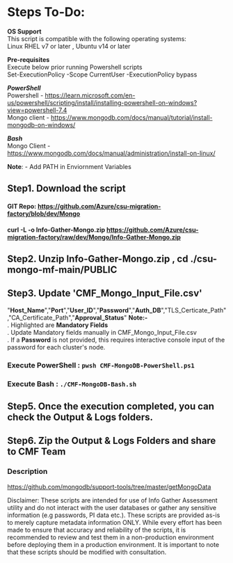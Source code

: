 # Steps To-Do:<br />

**OS Support**<br />
This script is compatible with the following operating systems:<br />
Linux RHEL v7 or later , Ubuntu v14 or later<br />

**Pre-requisites**<br />
Execute below prior running Powershell scripts<br />
Set-ExecutionPolicy -Scope CurrentUser -ExecutionPolicy bypass

***PowerShell***<br />
Powershell -   https://learn.microsoft.com/en-us/powershell/scripting/install/installing-powershell-on-windows?view=powershell-7.4<br /> 
Mongo client - https://www.mongodb.com/docs/manual/tutorial/install-mongodb-on-windows/<br />

***Bash***<br />
Mongo Client - https://www.mongodb.com/docs/manual/administration/install-on-linux/<br />

**Note**: - Add PATH in Enviornment Variables<br />
	
## Step1. Download the script 
#### GIT Repo: https://github.com/Azure/csu-migration-factory/blob/dev/Mongo
#### curl -L -o Info-Gather-Mongo.zip https://github.com/Azure/csu-migration-factory/raw/dev/Mongo/Info-Gather-Mongo.zip
## Step2. Unzip Info-Gather-Mongo.zip , cd ./csu-mongo-mf-main/PUBLIC
## Step3. Update 'CMF_Mongo_Input_File.csv'
"**Host_Name**","**Port**","**User_ID**","**Password**","**Auth_DB**","TLS_Certicate_Path","CA_Certificate_Path","**Approval_Status**"
**Note:-**<br />
. Highlighted are **Mandatory Fields**<br />
. Update Mandatory fields manually in CMF_Mongo_Input_File.csv <br />
. If a **Password** is not provided, this requires interactive console input of the password for each cluster's node. 
<br />
### Execute PowerShell : `pwsh CMF-MongoDB-PowerShell.ps1`
### Execute Bash : `./CMF-MongoDB-Bash.sh`
      
## Step5. Once the execution completed, you can check the Output & Logs folders.
## Step6. Zip the Output & Logs Folders and share to CMF Team

### Description
https://github.com/mongodb/support-tools/tree/master/getMongoData 

Disclaimer: These scripts are intended for use of Info Gather Assessment utility and do not interact with the user databases or gather any sensitive information (e.g passwords, PI data etc.). These scripts are provided as-is to merely capture metadata information ONLY. While every effort has been made to ensure that accuracy and reliability of the scripts, it is recommended to review and test them in a non-production environment before deploying them in a production environment. It is important to note that these scripts should be modified with consultation.
